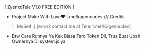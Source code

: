 [ ZyenxoTele V1.0 FREE EDITION ] 
- Project Make With Love♥️
t.me/kagenoudev
/// Credits
> MySelf :)
[error? contact me at Tele: t.me/Kagenoudev]
- Btw Cara Runnya Ya Kek Biasa Taro Token Dll, Trus Buat Ubah Ownernya Di system.js ya